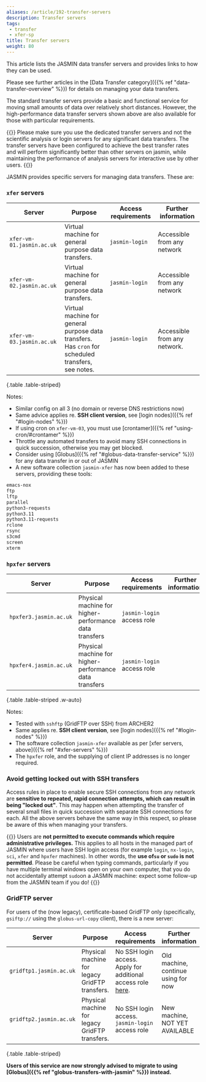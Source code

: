 ```yaml
---
aliases: /article/192-transfer-servers
description: Transfer servers
tags: 
 - transfer
 - xfer-sp
title: Transfer servers
weight: 80
---
```


This article lists the JASMIN data transfer servers and provides links to how
they can be used.

Please see further articles in the [Data Transfer category]({{% ref "data-transfer-overview" %}}) for details on managing your data transfers.

The standard transfer servers provide a basic and functional service for
moving small amounts of data over relatively short distances. However, the
high-performance data transfer servers shown above are also available for
those with particular requirements.

{{<alert type="info" >}}
Please make sure you use the dedicated transfer servers and not the scientific
analysis or login servers for any significant data transfers. The transfer servers have been configured to achieve the best transfer rates and will perform significantly better than other servers on jasmin, while maintaining the performance of analysis servers for interactive use by other users.
{{</alert>}}

JASMIN provides specific servers for managing data transfers. These are:

### `xfer` servers

Server  |  Purpose  |  Access requirements  |  Further information  
---|---|---|---  
`xfer-vm-01.jasmin.ac.uk` |  Virtual machine for general purpose data transfers.  |`jasmin-login` | Accessible from any network
`xfer-vm-02.jasmin.ac.uk` |  Virtual machine for general purpose data transfers.  |`jasmin-login` | Accessible from any network
`xfer-vm-03.jasmin.ac.uk` |  Virtual machine for general purpose data transfers.<br>Has `cron` for scheduled transfers, see notes.  | `jasmin-login`| Accessible from any network.
{.table .table-striped}

Notes:

- Similar config on all 3 (no domain or reverse DNS restrictions now)
- Same advice applies re. **SSH client version**, see [login nodes]({{% ref "#login-nodes" %}})
- If using cron on `xfer-vm-03`, you must use [crontamer]({{% ref "using-cron/#crontamer" %}})
- Throttle any automated transfers to avoid many SSH connections in quick succession, otherwise you may get blocked.
- Consider using [Globus]({{% ref "#globus-data-transfer-service" %}}) for any data transfer in or out of JASMIN
- A new software collection `jasmin-xfer` has now been added to these servers, providing these tools:

```txt
emacs-nox
ftp
lftp
parallel
python3-requests
python3.11
python3.11-requests
rclone
rsync
s3cmd
screen
xterm
```

### `hpxfer` servers

Server  |  Purpose  |  Access requirements  |  Further information  
---|---|---|---  
`hpxfer3.jasmin.ac.uk` | Physical machine for higher-performance data transfers | `jasmin-login` access role | 
`hpxfer4.jasmin.ac.uk` | Physical machine for higher-performance data transfers | `jasmin-login` access role | 
{.table .table-striped .w-auto}

Notes:

- Tested with `sshftp` (GridFTP over SSH) from ARCHER2
- Same applies re. **SSH client version**, see [login nodes]({{% ref "#login-nodes" %}})
- The software collection `jasmin-xfer` available as per [xfer servers, above]({{% ref "#xfer-servers" %}})
- The `hpxfer` role, and the supplying of client IP addresses is no longer required.

### Avoid getting locked out with SSH transfers

Access rules in place to enable secure SSH connections from any network are
**sensitive to repeated, rapid connection attempts, which can result in being "locked out"**.
This may happen when attempting the transfer of several small files in quick succession with separate SSH
connections for each.
All the above servers behave the same way in this respect, so please be aware of this when
managing your transfers.

{{<alert type="danger" >}}
Users are **not permitted to execute commands which require
administrative privileges.** This applies to all hosts in the managed part of
JASMIN where users have SSH login access (for example `login`, `nx-login`,
`sci`, `xfer` and `hpxfer` machines). In other words, the **use of`su` or
`sudo` is not permitted**. Please be careful when typing commands,
particularly if you have multiple terminal windows open on your own computer,
that you do not accidentally attempt `sudo`on a JASMIN machine: expect some
follow-up from the JASMIN team if you do!
{{</alert>}}

### GridFTP server

For users of the (now legacy), certificate-based GridFTP only (specifically, `gsiftp://` using the `globus-url-copy` client), there is a new server:

Server  |  Purpose  |  Access requirements  |  Further information  
---|---|---|---  
`gridftp1.jasmin.ac.uk` | Physical machine for legacy GridFTP transfers.  | No SSH login access.<br>Apply for additional access role [here](https://accounts.jasmin.ac.uk/services/additional_services/hpxfer). | Old machine, continue using for now
`gridftp2.jasmin.ac.uk` | Physical machine for legacy GridFTP transfers. | No SSH login access.<br>`jasmin-login` access role | New machine, NOT YET AVAILABLE
{.table .table-striped}

**Users of this service are now strongly advised to migrate to using [Globus]({{% ref "globus-transfers-with-jasmin" %}}) instead.**
